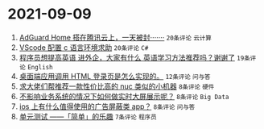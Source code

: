 # 2021-09-09

1. [AdGuard Home 搭在腾讯云上，一天被封·······](https://www.v2ex.com/t/800740) `20条评论` `云计算`
1. [VScode 配置 c 语言环境求助](https://www.v2ex.com/t/800734) `20条评论` `C#`
1. [程序员想提高英语 进外企，大家有什么 英语学习方法推荐吗？谢谢了](https://www.v2ex.com/t/800746) `19条评论` `English`
1. [桌面端应用调用 HTML 登录页是怎么实现的。](https://www.v2ex.com/t/800756) `12条评论` `问与答`
1. [求大佬们帮推荐一款性价比高的 nuc 类似的小机器](https://www.v2ex.com/t/800743) `8条评论` `硬件`
1. [不影响业务系统的情况下如何做实时大屏展示呢？](https://www.v2ex.com/t/800736) `8条评论` `Big Data`
1. [ios 上有什么值得使用的广告屏蔽类 app？](https://www.v2ex.com/t/800735) `8条评论` `问与答`
1. [单元测试 ——「简单」的乐趣](https://www.v2ex.com/t/800759) `7条评论` `程序员`
